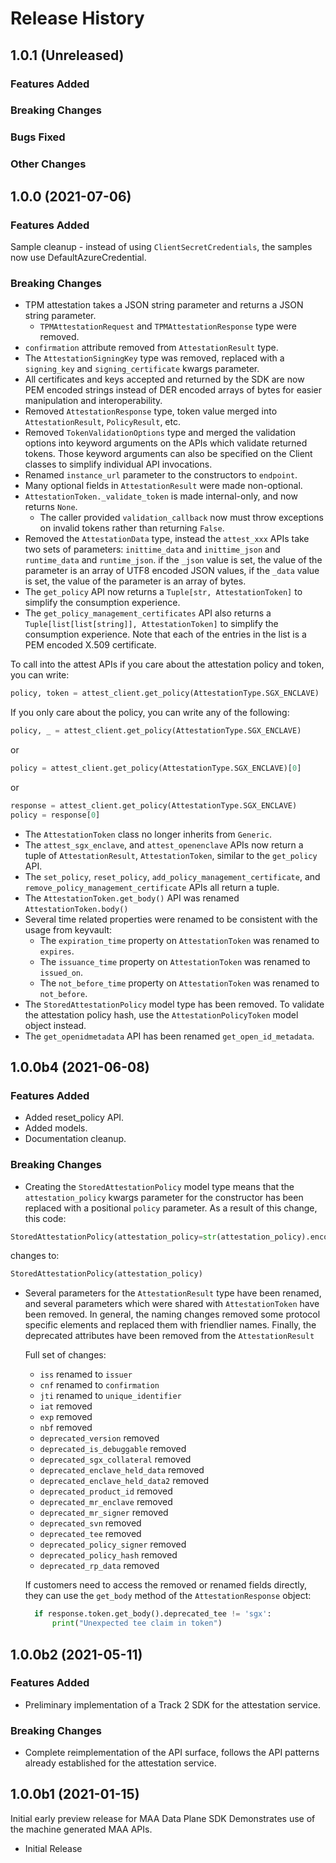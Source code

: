 # Release History

## 1.0.1 (Unreleased)

### Features Added

### Breaking Changes

### Bugs Fixed

### Other Changes

## 1.0.0 (2021-07-06)

### Features Added

Sample cleanup - instead of using `ClientSecretCredentials`, the samples now use
DefaultAzureCredential.

### Breaking Changes

* TPM attestation takes a JSON string parameter and returns a JSON string parameter.
  * `TPMAttestationRequest` and `TPMAttestationResponse` type were removed.
* `confirmation` attribute removed from `AttestationResult` type.
* The `AttestationSigningKey` type was removed, replaced with a `signing_key` and
 `signing_certificate` kwargs parameter.
* All certificates and keys accepted and returned by the SDK are now PEM encoded
  strings instead of DER encoded arrays of bytes for easier manipulation and
  interoperability.
* Removed `AttestationResponse` type, token value merged into `AttestationResult`,
  `PolicyResult`, etc.
* Removed `TokenValidationOptions` type and merged the validation options into
  keyword arguments on the APIs which validate returned tokens. Those keyword
  arguments can also be specified on the Client classes to simplify individual
  API invocations.
* Renamed `instance_url` parameter to the constructors to `endpoint`.
* Many optional fields in `AttestationResult` were made non-optional.
* `AttestationToken._validate_token` is made internal-only, and now returns `None`.
  * The caller provided `validation_callback` now must throw exceptions on invalid
  tokens rather than returning `False`.
* Removed the `AttestationData` type, instead the `attest_xxx` APIs take two sets
  of parameters: `inittime_data` and `inittime_json` and `runtime_data` and `runtime_json`.
  if the `_json` value is set, the value of the parameter is an array of UTF8 encoded
  JSON values, if the `_data` value is set, the value of the parameter is an array
  of bytes.
* The `get_policy` API now returns a `Tuple[str, AttestationToken]` to simplify
  the consumption experience.
* The `get_policy_management_certificates` API also returns a `Tuple[list[list[string]], AttestationToken]` to simplify the consumption experience. Note that each of the entries
in the list is a PEM encoded X.509 certificate.

To call into the attest APIs if you care about the attestation policy and token,
you can write:

```python
policy, token = attest_client.get_policy(AttestationType.SGX_ENCLAVE)
```

If you only care about the policy, you can write any of the following:

```python
policy, _ = attest_client.get_policy(AttestationType.SGX_ENCLAVE)
```

or

```python
policy = attest_client.get_policy(AttestationType.SGX_ENCLAVE)[0]
```

or

```python
response = attest_client.get_policy(AttestationType.SGX_ENCLAVE)
policy = response[0]
```

* The `AttestationToken` class no longer inherits from `Generic`.
* The `attest_sgx_enclave`, and `attest_openenclave` APIs now return a tuple of
  `AttestationResult`, `AttestationToken`, similar to the `get_policy` API.
* The `set_policy`, `reset_policy`, `add_policy_management_certificate`, and `remove_policy_management_certificate` APIs all return a tuple.
* The `AttestationToken.get_body()` API was renamed `AttestationToken.body()`
* Several time related properties were renamed to be consistent with the usage from
  keyvault:
  * The `expiration_time` property on `AttestationToken` was renamed to `expires`.
  * The `issuance_time` property on `AttestationToken` was renamed to `issued_on`.
  * The `not_before_time` property on `AttestationToken` was renamed to `not_before`.
* The `StoredAttestationPolicy` model type has been removed. To validate the attestation policy hash, use the `AttestationPolicyToken` model object instead.
* The `get_openidmetadata` API has been renamed `get_open_id_metadata`.

## 1.0.0b4 (2021-06-08)

### Features Added

* Added reset_policy API.
* Added models.
* Documentation cleanup.

### Breaking Changes

* Creating the `StoredAttestationPolicy` model type means that the `attestation_policy`
    kwargs parameter for the constructor has been replaced with a positional `policy` parameter. As a result of this change, this code:

```python
StoredAttestationPolicy(attestation_policy=str(attestation_policy).encode('utf-8')))
```

changes to:

```python
StoredAttestationPolicy(attestation_policy)
```

* Several parameters for the `AttestationResult` type have been renamed, and
    several parameters which were shared with `AttestationToken` have been
    removed. In general, the naming changes removed some protocol specific
    elements and replaced them with friendlier names. Finally, the deprecated
    attributes have been removed from the `AttestationResult`

    Full set of changes:
  * `iss` renamed to `issuer`
  * `cnf` renamed to `confirmation`
  * `jti` renamed to `unique_identifier`
  * `iat` removed
  * `exp` removed
  * `nbf` removed
  * `deprecated_version` removed
  * `deprecated_is_debuggable` removed
  * `deprecated_sgx_collateral` removed
  * `deprecated_enclave_held_data` removed
  * `deprecated_enclave_held_data2` removed
  * `deprecated_product_id` removed
  * `deprecated_mr_enclave` removed
  * `deprecated_mr_signer` removed
  * `deprecated_svn` removed
  * `deprecated_tee` removed
  * `deprecated_policy_signer` removed
  * `deprecated_policy_hash` removed
  * `deprecated_rp_data` removed

  If customers need to access the removed or renamed fields directly, they can
  use the `get_body` method of the `AttestationResponse` object:

  ```python
    if response.token.get_body().deprecated_tee != 'sgx':
        print("Unexpected tee claim in token")
  ```

## 1.0.0b2 (2021-05-11)

### Features Added

* Preliminary implementation of a Track 2 SDK for the attestation service.

### Breaking Changes

* Complete reimplementation of the API surface, follows the API patterns already
established for the attestation service.

## 1.0.0b1 (2021-01-15)

Initial early preview release for MAA Data Plane SDK
Demonstrates use of the machine generated MAA APIs.

* Initial Release
